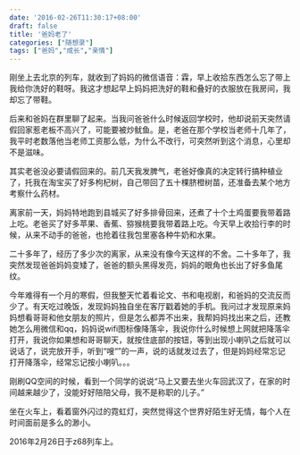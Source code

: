```yaml
---
date: '2016-02-26T11:30:17+08:00'
draft: false
title: '爸妈老了'
categories: ["随想录"]
tags: ["爸妈","成长","亲情"]
---
```

刚坐上去北京的列车，就收到了妈妈的微信语音：霖，早上收拾东西怎么忘了带上我给你洗好的鞋呀。我这才想起早上妈妈把洗好的鞋和叠好的衣服放在我房间，我却忘了带鞋。

后来和爸妈在群里聊了起来。当我问爸爸什么时候返回学校时，他却说前天突然请假回家惹老板不高兴了，可能要被炒鱿鱼。是，老爸在那个学校当老师十几年了，我平时老数落他当老师工资那么低，为什么不改行，可突然听到这个消息，心里却不是滋味。

其实老爸没必要请假回来的。前几天我发脾气，老爸好像真的决定转行搞种植业了，托我在淘宝买了好多枸杞树，自己带回了五十棵脐橙树苗，还准备去某个地方考察什么药材。

离家前一天，妈妈特地跑到县城买了好多排骨回来，还煮了十个土鸡蛋要我带着路上吃。老爸买了好多苹果、香蕉、猕猴桃要我带着路上吃。今天早上收拾行李的时候，从来不动手的爸爸，也抢着往我包里塞各种牛奶和水果。

二十多年了，经历了多少次的离家，从来没有像今天这样的不舍。二十多年了，我突然发现爸爸妈妈变矮了，爸爸的额头黑得发亮，妈妈的眼角也长出了好多鱼尾纹。

今年难得有一个月的寒假，但我整天忙着看论文、书和电视剧，和爸妈的交流反而少了。有天吃过晚饭，发现妈妈独自坐在客厅戳着她的手机。我问过才发现原来妈妈想看哥哥和他女朋友的照片，但是怎么都弄不出来，我帮妈妈找出来之后，还教她怎么用微信和qq，妈妈说wifi图标像降落伞，我说你什么时候想上网就把降落伞打开，我说你如果想和哥哥聊天，就按住底部的按钮，等到出现小喇叭之后就可以说话了，说完放开手，听到“嗖“”的一声，说的话就发过去了，但是妈妈经常忘记打开降落伞，经常忘记按小喇叭。。。

刚刷QQ空间的时候，看到一个同学的说说“马上又要去坐火车回武汉了，在家的时间越来越少了，没能好好陪陪父母，我不是称职的儿子。”

坐在火车上，看着窗外闪过的霓虹灯，突然觉得这个世界好陌生好无情，每个人在时间面前是多么的渺小。

2016年2月26日于z68列车上。

